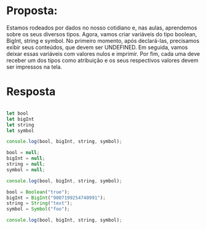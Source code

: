 # Proposta:

Estamos rodeados por dados no nosso cotidiano e, nas aulas, aprendemos sobre os seus diversos tipos. Agora, vamos criar variáveis do tipo boolean, BigInt, string e symbol.
No primeiro momento, após declará-las, precisamos exibir seus conteúdos, que devem ser UNDEFINED.
Em seguida, vamos deixar essas variáveis com valores nulos e imprimir. Por fim, cada uma deve receber um dos tipos como atribuição e os seus respectivos valores devem ser impressos na tela.

# Resposta

```JavaScript

let bool
let bigInt
let string
let symbol

console.log(bool, bigInt, string, symbol);

bool = null;
bigInt = null;
string = null;
symbol = null;

console.log(bool, bigInt, string, symbol);

bool = Boolean("true");
bigInt = BigInt("9007199254740991");
string = String("text");
symbol = Symbol("foo");

console.log(bool, bigInt, string, symbol);

```
